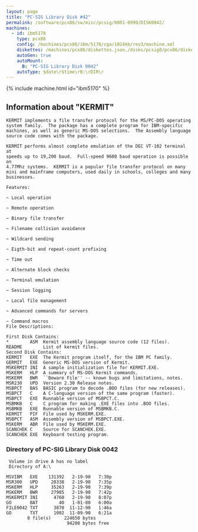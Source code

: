 ```yaml
---
layout: page
title: "PC-SIG Library Disk #42"
permalink: /software/pcx86/sw/misc/pcsig/0001-0999/DISK0042/
machines:
  - id: ibm5170
    type: pcx86
    config: /machines/pcx86/ibm/5170/cga/1024kb/rev3/machine.xml
    diskettes: /machines/pcx86/diskettes.json,/disks/pcsig0/pcx86/diskettes.json
    autoGen: true
    autoMount:
      B: "PC-SIG Library Disk 0042"
    autoType: $date\r$time\rB:\rDIR\r
---
```


{% include machine.html id="ibm5170" %}

## Information about "KERMIT"

    KERMIT implements a file transfer protocol for the MS/PC-DOS operating
    system family.  The package has a complete program for IBM-specific
    machines, as well as generic MS-DOS selections.  The Assembly language
    source code comes with the package.
    
    KERMIT performs almost complete emulation of the DEC VT-102 terminal at
    speeds up to 19,200 baud.  Full-speed 9600 baud operation is possible on
    4.77Mhz systems.  KERMIT is a popular file transfer protocol on many
    mini and mainframe computers, used daily in schools, colleges and many
    businesses.
    
    Features:
    
    ~ Local operation
    
    ~ Remote operation
    
    ~ Binary file transfer
    
    ~ Filename collision avoidance
    
    ~ Wildcard sending
    
    ~ Eigth-bit and repeat-count prefixing
    
    ~ Time out
    
    ~ Alternate block checks
    
    ~ Terminal emulation
    
    ~ Session logging
    
    ~ Local file management
    
    ~ Advanced commands for servers
    
    ~ Command macros
    File Descriptions:
    
    First Disk Contains:
    *        ASM  Kermit assembly language source code (12 files).
    README        List of kermit files.
    Second Disk Contains:
    KERMIT   EXE  The Kermit program itself, for the IBM PC family.
    GERMIT   EXE  Generic MS-DOS version of Kermit.
    MSKERMIT INI  A sample initialization file for KERMIT.EXE.
    MSKERM   HLP  A summary of MS-DOS Kermit commands.
    MSKERM   BWR  ``Beware File'' -- known bugs and limitations, notes.
    MSR230   UPD  Version 2.30 Release notes.
    MSBPCT   BAS  BASIC program to decode .BOO files (for new releases).
    MSBPCT   C    A C-language version of the same program (faster).
    MSBPCT   EXE  Runnable version of MSBPCT.C.
    MSBMKB   C    C program for making .EXE files into .BOO files.
    MSBMKB   EXE  Runnable version of MSBMKB.C.
    KERMIT   PIF  File used by MSKERM.EXE.
    MSBPCT   ASM  Assembly version of MSBPCT.EXE.
    MSKERM   ABR  File used by MSKERM.EXE.
    SCANCHEK C    Source for SCANCHEK.EXE.
    SCANCHEK EXE  Keyboard testing program.

### Directory of PC-SIG Library Disk 0042

     Volume in drive A has no label
     Directory of A:\

    MSVIBM   EXE    131392   2-19-90   7:30p
    MSR300   UPD     20338   2-19-90   7:35p
    MSKERM   HLP     35263   2-19-90   7:39p
    MSKERM   BWR     27985   2-19-90   7:42p
    MSKERMIT INI      4760   2-19-90   8:07p
    GO       BAT        40   1-01-80   6:00a
    FILE0042 TXT      3870  11-12-90   1:46a
    GO       TXT      1002  11-09-90   6:21a
            8 file(s)     224650 bytes
                           94208 bytes free
